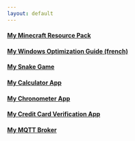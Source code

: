 ```yaml
---
layout: default
---
```


#### [My Minecraft Resource Pack](pages/cotcotpack.md)
#### [My Windows Optimization Guide (french)](pages/opti.md)
#### [My Snake Game](https://github.com/PouletEnSlip/Snake)
#### [My Calculator App](https://github.com/PouletEnSlip/Calculator)
#### [My Chronometer App](https://github.com/PouletEnSlip/Chronometer)
#### [My Credit Card Verification App](https://github.com/PouletEnSlip/CreditCardVerification)
#### [My MQTT Broker](https://github.com/PouletEnSlip/MQTT)

